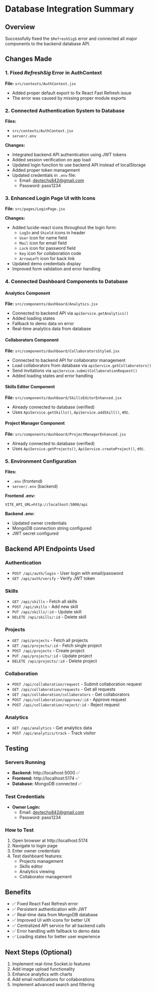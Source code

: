 # Database Integration Summary

## Overview
Successfully fixed the `$RefreshSig$` error and connected all major components to the backend database API.

## Changes Made

### 1. Fixed $RefreshSig$ Error in AuthContext
**File:** `src/contexts/AuthContext.jsx`
- Added proper default export to fix React Fast Refresh issue
- The error was caused by missing proper module exports

### 2. Connected Authentication System to Database
**Files:**
- `src/contexts/AuthContext.jsx`
- `server/.env`

**Changes:**
- Integrated backend API authentication using JWT tokens
- Added session verification on app load
- Updated login function to use backend API instead of localStorage
- Added proper token management
- Updated credentials in `.env` file:
  - Email: devtechs842@gmail.com
  - Password: pass1234

### 3. Enhanced Login Page UI with Icons
**File:** `src/pages/LoginPage.jsx`

**Changes:**
- Added lucide-react icons throughout the login form:
  - `LogIn` and `Shield` icons in header
  - `User` icon for name field
  - `Mail` icon for email field
  - `Lock` icon for password field
  - `Key` icon for collaboration code
  - `ArrowLeft` icon for back link
- Updated demo credentials display
- Improved form validation and error handling

### 4. Connected Dashboard Components to Database

#### Analytics Component
**File:** `src/components/dashboard/Analytics.jsx`
- Connected to backend API via `apiService.getAnalytics()`
- Added loading states
- Fallback to demo data on error
- Real-time analytics data from database

#### Collaborators Component
**File:** `src/components/dashboard/CollaboratorsStyled.jsx`
- Connected to backend API for collaborator management
- Load collaborators from database via `apiService.getCollaborators()`
- Send invitations via `apiService.submitCollaborationRequest()`
- Added loading states and error handling

#### Skills Editor Component
**File:** `src/components/dashboard/SkillsEditorEnhanced.jsx`
- Already connected to database (verified)
- Uses `ApiService.getSkills()`, `ApiService.addSkill()`, etc.

#### Project Manager Component
**File:** `src/components/dashboard/ProjectManagerEnhanced.jsx`
- Already connected to database (verified)
- Uses `ApiService.getProjects()`, `ApiService.createProject()`, etc.

### 5. Environment Configuration
**Files:**
- `.env` (frontend)
- `server/.env` (backend)

**Frontend .env:**
```
VITE_API_URL=http://localhost:5000/api
```

**Backend .env:**
- Updated owner credentials
- MongoDB connection string configured
- JWT secret configured

## Backend API Endpoints Used

### Authentication
- `POST /api/auth/login` - User login with email/password
- `GET /api/auth/verify` - Verify JWT token

### Skills
- `GET /api/skills` - Fetch all skills
- `POST /api/skills` - Add new skill
- `PUT /api/skills/:id` - Update skill
- `DELETE /api/skills/:id` - Delete skill

### Projects
- `GET /api/projects` - Fetch all projects
- `GET /api/projects/:id` - Fetch single project
- `POST /api/projects` - Create project
- `PUT /api/projects/:id` - Update project
- `DELETE /api/projects/:id` - Delete project

### Collaboration
- `POST /api/collaboration/request` - Submit collaboration request
- `GET /api/collaboration/requests` - Get all requests
- `GET /api/collaboration/collaborators` - Get collaborators
- `POST /api/collaboration/approve/:id` - Approve request
- `POST /api/collaboration/reject/:id` - Reject request

### Analytics
- `GET /api/analytics` - Get analytics data
- `POST /api/analytics/track` - Track visitor

## Testing

### Servers Running
- **Backend:** http://localhost:5000 ✅
- **Frontend:** http://localhost:5174 ✅
- **Database:** MongoDB connected ✅

### Test Credentials
- **Owner Login:**
  - Email: devtechs842@gmail.com
  - Password: pass1234

### How to Test
1. Open browser at http://localhost:5174
2. Navigate to login page
3. Enter owner credentials
4. Test dashboard features:
   - Projects management
   - Skills editor
   - Analytics viewing
   - Collaborator management

## Benefits
- ✅ Fixed React Fast Refresh error
- ✅ Persistent authentication with JWT
- ✅ Real-time data from MongoDB database
- ✅ Improved UI with icons for better UX
- ✅ Centralized API service for all backend calls
- ✅ Error handling with fallback to demo data
- ✅ Loading states for better user experience

## Next Steps (Optional)
1. Implement real-time Socket.io features
2. Add image upload functionality
3. Enhance analytics with charts
4. Add email notifications for collaborations
5. Implement advanced search and filtering
